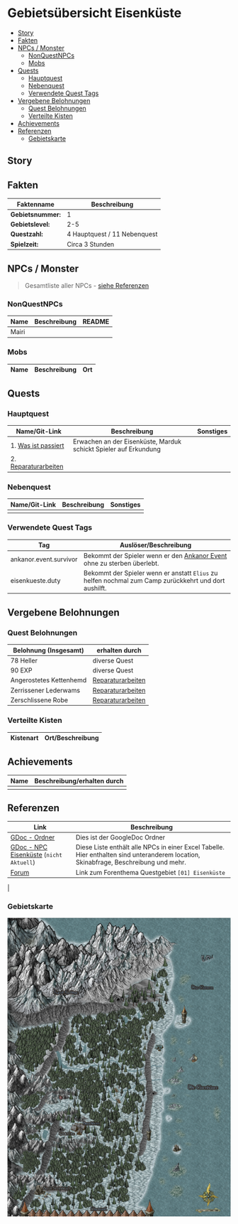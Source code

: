 # Gebietsübersicht Eisenküste <!-- omit in toc -->


- [Story](#story)
- [Fakten](#fakten)
- [NPCs / Monster](#npcs--monster)
    - [NonQuestNPCs](#nonquestnpcs)
    - [Mobs](#mobs)
- [Quests](#quests)
    - [Hauptquest](#hauptquest)
    - [Nebenquest](#nebenquest)
    - [Verwendete Quest Tags](#verwendete-quest-tags)
- [Vergebene Belohnungen](#vergebene-belohnungen)
    - [Quest Belohnungen](#quest-belohnungen)
    - [Verteilte Kisten](#verteilte-kisten)
- [Achievements](#achievements)
- [Referenzen](#referenzen)
    - [Gebietskarte](#gebietskarte)

## Story

## Fakten

|Faktenname| Beschreibung|
|---|---|
|**Gebietsnummer:**|1  |
|**Gebietslevel:**|2-5  |
|**Questzahl:**|4 Hauptquest / 11 Nebenquest  |
|**Spielzeit:**|Circa 3 Stunden|

## NPCs / Monster

> Gesamtliste aller NPCs - [siehe Referenzen](#referenzen)

### NonQuestNPCs

|Name         | Beschreibung| README|
| ---------------- | ---| ---|
|Mairi|  | |

### Mobs

|Name         | Beschreibung| Ort|
| ---------------- | ---| ---|

## Quests

### Hauptquest

|Name/Git-Link         | Beschreibung| Sonstiges|
| ---------------- | ---|---|
|1. [Was ist passiert](./hauptquest/1-was-ist-passiert/README.md) | Erwachen an der Eisenküste, Marduk schickt Spieler auf Erkundung |  |
|2. [Reparaturarbeiten](./hauptquest/2-reparaturarbeiten/README.md)

### Nebenquest

|Name/Git-Link         | Beschreibung| Sonstiges|
| ---------------- | ---|---|
|  |   |  |

### Verwendete Quest Tags 
|Tag | Auslöser/Beschreibung|
| --- | --- |
|ankanor.event.survivor| Bekommt der Spieler wenn er den [Ankanor Event](../ankanor/hauptquest/5-weitere-ausbildung/README.md) ohne zu sterben überlebt.|
|eisenkueste.duty |Bekommt der Spieler wenn er anstatt `Elius` zu helfen nochmal zum Camp zurückkehrt und dort aushilft. |

## Vergebene Belohnungen

### Quest Belohnungen

|Belohnung (Insgesamt)       | erhalten durch| 
| ---------------- | ---|
|78 Heller  |diverse Quest  |
|90 EXP    |diverse Quest |
|Angerostetes Kettenhemd| [Reparaturarbeiten](.\hauptquest\2-reparaturarbeiten\README.md)|
|Zerrissener Lederwams |[Reparaturarbeiten](.\hauptquest\2-reparaturarbeiten\README.md)|
|Zerschlissene Robe|[Reparaturarbeiten](.\hauptquest\2-reparaturarbeiten\README.md)|

### Verteilte Kisten

|Kistenart | Ort/Beschreibung|
| --- | --- |


## Achievements

|Name | Beschreibung/erhalten durch|
| --- | --- |
|  |   |

## Referenzen

| Link           | Beschreibung|
| ---------------- | ---| 
|[GDoc - Ordner](https://drive.google.com/drive/folders/0B-4wSu3oC_hnfkF3Z2d1RjktOGxGMGVIZjNjY29NSDk1cE4tNVBCbHdMUWRERHBKLVBhNzQ) | Dies ist der GoogleDoc Ordner|
|[GDoc - NPC Eisenküste](https://docs.google.com/spreadsheets/d/1CPzWnv-ctPoIfWIPTYSVD8u0v45-Pg5osyw9VEzgqQg/edit) (`nicht Aktuell`) | Diese Liste enthält alle NPCs in einer Excel Tabelle. Hier enthalten sind unteranderem location, Skinabfrage, Beschreibung und mehr.|
|[Forum](https://faldoria.de/board/index.php?thread/391-01-eisenk%C3%BCste-aktuell/)| Link zum Forenthema Questgebiet `[01] Eisenküste`|
|

### Gebietskarte

[![](gebietskarte_eisenkueste.png)](https://www2.pic-upload.de/img/35126571/Eisenkste.png)